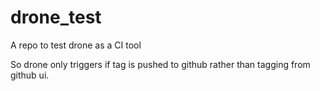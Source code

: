 # drone_test
A repo to test drone as a CI tool

So drone only triggers if tag is pushed to github rather than tagging from github ui.
